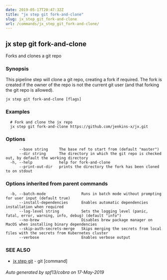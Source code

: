 ```yaml
---
date: 2019-05-17T20:47:32Z
title: "jx step git fork-and-clone"
slug: jx_step_git_fork-and-clone
url: /commands/jx_step_git_fork-and-clone/
---
```

## jx step git fork-and-clone

Forks and clones a git repo

### Synopsis

This pipeline step will clone a git repo, creating a fork if required. The fork is created if the owner of the repo is not the current git user (and that forking the git repo is allowed).

```
jx step git fork-and-clone [flags]
```

### Examples

```
  # Fork and clone the jx repo
  jx step git fork-and-clone https://github.com/jenkins-x/jx.git
```

### Options

```
      --base string     The base ref to start from (default "master")
      --dir string      The directory in which the git repo is checked out, by default the working directory
  -h, --help            help for fork-and-clone
      --print-out-dir   prints the directory the fork has been cloned to on stdout
```

### Options inherited from parent commands

```
  -b, --batch-mode                Runs in batch mode without prompting for user input (default true)
      --install-dependencies      Enables automatic dependencies installation when required
      --log-level string          Sets the logging level (panic, fatal, error, warning, info, debug) (default "info")
      --no-brew                   Disables brew package manager on MacOS when installing binary dependencies
      --skip-auth-secrets-merge   Skips merging the secrets from local files with the secrets from Kubernetes cluster
      --verbose                   Enables verbose output
```

### SEE ALSO

* [jx step git](/commands/jx_step_git/)	 - git [command]

###### Auto generated by spf13/cobra on 17-May-2019
